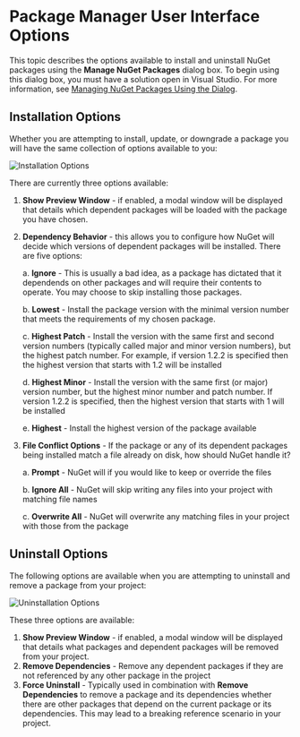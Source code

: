 # Package Manager User Interface Options

This topic describes the options available to install and uninstall NuGet packages using the **Manage NuGet Packages** 
dialog box. To begin using this dialog box, you must have a solution open in Visual Studio.
For more information, see [Managing NuGet Packages Using the Dialog](Package-Manager-Dialog).

## Installation Options
<a name="install-options"></a>

Whether you are attempting to install, update, or downgrade a package you will have the same collection of options available to you:

![Installation Options](/images/consume/installation-options.png)

There are currently three options available:

1. **Show Preview Window** - if enabled, a modal window will be displayed that details which dependent packages will be loaded with the package you have chosen.
2. **Dependency Behavior** - this allows you to configure how NuGet will decide which versions of dependent packages will be installed.  There are five options:

	a. **Ignore** - This is usually a bad idea, as a package has dictated that it dependends on other packages and will require their contents to operate.  You may choose to skip installing those packages.

    b. **Lowest** - Install the package version with the minimal version number that meets the requirements of my chosen package.

    c. **Highest Patch** - Install the version with the same first and second version numbers (typically called major and minor version numbers), but the highest patch number.  For example, if version 1.2.2 is specified then the highest version that starts with 1.2 will be installed

    d. **Highest Minor** - Install the version with the same first (or major) version number, but the highest minor number and patch number.  If version 1.2.2 is specified, then the highest version that starts with 1 will be installed

    e. **Highest** - Install the highest version of the package available

3. **File Conflict Options** - If the package or any of its dependent packages being installed match a file already on disk, how should NuGet handle it?

    a. **Prompt** - NuGet will if you would like to keep or override the files
    
  	b. **Ignore All** - NuGet will skip writing any files into your project with matching file names

	c. **Overwrite All** - NuGet will overwrite any matching files in your project with those from the package 

## Uninstall Options
<a name="uninstall-options"></a>

The following options are available when you are attempting to uninstall and remove a package from your project:

![Uninstallation Options](/images/consume/uninstall-options.png)

These three options are available:

1. **Show Preview Window** - if enabled, a modal window will be displayed that details what packages and dependent packages will be removed from your project.
2. **Remove Dependencies** - Remove any dependent packages if they are not referenced by any other package in the project
3. **Force Uninstall** - Typically used in combination with **Remove Dependencies** to remove a package and its dependencies whether there are other packages that depend on the current package or its dependencies.  This may lead to a breaking reference scenario in your project.